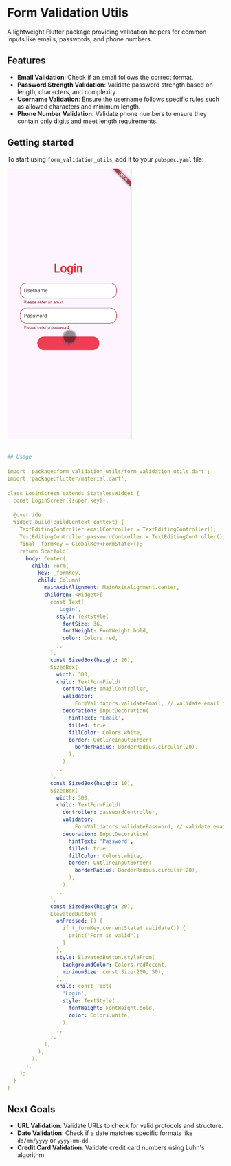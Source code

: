 
# Form Validation Utils

A lightweight Flutter package providing validation helpers for common inputs like emails, passwords, and phone numbers.

## Features

- **Email Validation**: Check if an email follows the correct format.
- **Password Strength Validation**: Validate password strength based on length, characters, and complexity.
- **Username Validation**: Ensure the username follows specific rules such as allowed characters and minimum length.
- **Phone Number Validation**: Validate phone numbers to ensure they contain only digits and meet length requirements.

## Getting started

To start using `form_validation_utils`, add it to your `pubspec.yaml` file:

![Demo](demo.gif)

```yaml

## Usage

import 'package:form_validation_utils/form_validation_utils.dart';
import 'package:flutter/material.dart';

class LoginScreen extends StatelessWidget {
  const LoginScreen({super.key});

  @override
  Widget build(BuildContext context) {
    TextEditingController emailController = TextEditingController();
    TextEditingController passwordController = TextEditingController();
    final _formKey = GlobalKey<FormState>();
    return Scaffold(
      body: Center(
        child: Form(
          key: _formKey,
          child: Column(
            mainAxisAlignment: MainAxisAlignment.center,
            children: <Widget>[
              const Text(
                'Login',
                style: TextStyle(
                  fontSize: 36,
                  fontWeight: FontWeight.bold,
                  color: Colors.red,
                ),
              ),
              const SizedBox(height: 20),
              SizedBox(
                width: 300,
                child: TextFormField(
                  controller: emailController,
                  validator:
                      FormValidators.validateEmail, // validate email input
                  decoration: InputDecoration(
                    hintText: 'Email',
                    filled: true,
                    fillColor: Colors.white,
                    border: OutlineInputBorder(
                      borderRadius: BorderRadius.circular(20),
                    ),
                  ),
                ),
              ),
              const SizedBox(height: 10),
              SizedBox(
                width: 300,
                child: TextFormField(
                  controller: passwordController,
                  validator:
                      FormValidators.validatePassword, // validate email input
                  decoration: InputDecoration(
                    hintText: 'Password',
                    filled: true,
                    fillColor: Colors.white,
                    border: OutlineInputBorder(
                      borderRadius: BorderRadius.circular(20),
                    ),
                  ),
                ),
              ),
              const SizedBox(height: 20),
              ElevatedButton(
                onPressed: () {
                  if (_formKey.currentState!.validate()) {
                    print("Form is valid");
                  }
                },
                style: ElevatedButton.styleFrom(
                  backgroundColor: Colors.redAccent,
                  minimumSize: const Size(200, 50),
                ),
                child: const Text(
                  'Login',
                  style: TextStyle(
                    fontWeight: FontWeight.bold,
                    color: Colors.white,
                  ),
                ),
              ),
            ],
          ),
        ),
      ),
    );
  }
}

```

## Next Goals

- **URL Validation**: Validate URLs to check for valid protocols and structure.
- **Date Validation**: Check if a date matches specific formats like `dd/mm/yyyy` or `yyyy-mm-dd`.
- **Credit Card Validation**: Validate credit card numbers using Luhn's algorithm.